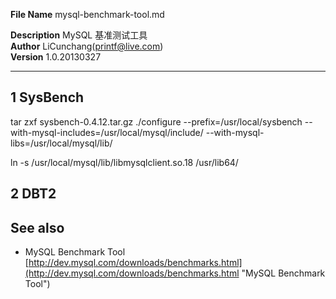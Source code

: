 **File Name** mysql-benchmark-tool.md

**Description** MySQL 基准测试工具  
**Author** LiCunchang(printf@live.com)  
**Version** 1.0.20130327  

------

## 1 SysBench

tar zxf sysbench-0.4.12.tar.gz
./configure --prefix=/usr/local/sysbench --with-mysql-includes=/usr/local/mysql/include/ --with-mysql-libs=/usr/local/mysql/lib/



ln -s /usr/local/mysql/lib/libmysqlclient.so.18  /usr/lib64/




## 2 DBT2






## See also

*  MySQL Benchmark Tool [http://dev.mysql.com/downloads/benchmarks.html](http://dev.mysql.com/downloads/benchmarks.html "MySQL Benchmark Tool")

